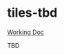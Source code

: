 # tiles-tbd

[Working Doc](https://docs.google.com/document/d/1vd7JuNm-XgJpY3HLlZW2nBr5upkn884LQKOh2rwEqrw/edit?usp=sharing)

TBD
